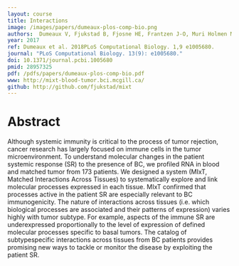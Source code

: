 ```yaml
---
layout: course
title: Interactions
image: /images/papers/dumeaux-plos-comp-bio.png
authors:  Dumeaux V, Fjukstad B, Fjosne HE, Frantzen J-O, Muri Holmen M, Rodegerdts E, Schlichting E, Børresen-Dale A-L, Ailo Bongo L, Lund E, Hallett MT
year: 2017
ref: Dumeaux et al. 2018PLoS Computational Biology. 1,9 e1005680.
journal: "PLoS Computational Biology. 13(9): e1005680."
doi: 10.1371/journal.pcbi.1005680
pmid: 28957325
pdf: /pdfs/papers/dumeaux-plos-comp-bio.pdf
www: http://mixt-blood-tumor.bci.mcgill.ca/
github: http://github.com/fjukstad/mixt
---
```



# Abstract
Although systemic immunity is critical to the process of tumor rejection, cancer research has
largely focused on immune cells in the tumor microenvironment. To understand molecular
changes in the patient systemic response (SR) to the presence of BC, we profiled RNA in
blood and matched tumor from 173 patients. We designed a system (MIxT, Matched Interactions
Across Tissues) to systematically explore and link molecular processes expressed
in each tissue. MIxT confirmed that processes active in the patient SR are especially relevant
to BC immunogenicity. The nature of interactions across tissues (i.e. which biological
processes are associated and their patterns of expression) varies highly with tumor subtype.
For example, aspects of the immune SR are underexpressed proportionally to the level of
expression of defined molecular processes specific to basal tumors. The catalog of subtypespecific
interactions across tissues from BC patients provides promising new ways to tackle
or monitor the disease by exploiting the patient SR.